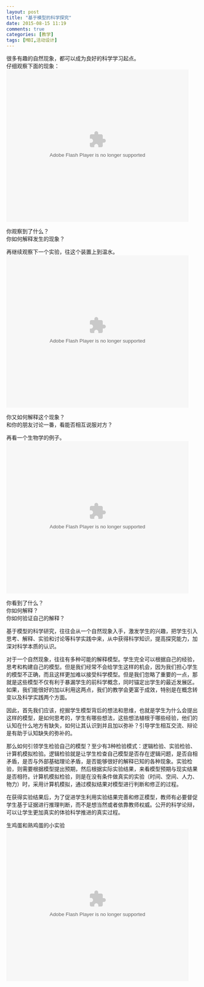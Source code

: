 ```yaml
---
layout: post
title: "基于模型的科学探究"
date: 2015-08-15 11:19
comments: true
categories: [教学]
tags: [MBI,活动设计]
---
```

很多有趣的自然现象，都可以成为良好的科学学习起点。  
仔细观察下面的现象：  
<embed src="http://www.tudou.com/v/BY6ecHAcKDc/&bid=05&rpid=89990267&resourceId=89990267_05_05_99/v.swf" type="application/x-shockwave-flash" allowscriptaccess="always" allowfullscreen="true" wmode="opaque" width="480" height="400"></embed>

你观察到了什么？  
你如何解释发生的现象？  

再继续观察下一个实验，往这个装置上到温水。  
<embed src="http://www.tudou.com/v/cJzFVVv2vVE/&bid=05&rpid=89990267&resourceId=89990267_05_05_99/v.swf" type="application/x-shockwave-flash" allowscriptaccess="always" allowfullscreen="true" wmode="opaque" width="480" height="400"></embed>

你又如何解释这个现象？  
和你的朋友讨论一番，看能否相互说服对方？  

再看一个生物学的例子。  
<embed src="http://www.tudou.com/v/YcgNrmFCbxg/&bid=05&rpid=89990267&resourceId=89990267_05_05_99/v.swf" type="application/x-shockwave-flash" allowscriptaccess="always" allowfullscreen="true" wmode="opaque" width="480" height="400"></embed>

你看到了什么？  
你如何解释？  
你如何验证自己的解释？  

基于模型的科学研究，往往会从一个自然现象入手，激发学生的兴趣，把学生引入思考、解释、实验和讨论等科学实践中来，从中获得科学知识，提高探究能力，加深对科学本质的认识。  


对于一个自然现象，往往有多种可能的解释模型。学生完全可以根据自己的经验，思考和构建自己的模型。但是我们经常不会给学生这样的机会，因为我们担心学生的模型不正确，而且这样更加难以接受科学模型。但是我们忽略了重要的一点，那就是这些模型不仅有利于暴漏学生的前科学概念，同时锚定出学生的最近发展区。如果，我们能很好的加以利用这两点，我们的教学会更富于成效，特别是在概念转变以及科学实践两个方面。  

因此，首先我们应该，挖掘学生模型背后的想法和思维，也就是学生为什么会提出这样的模型，是如何思考的，学生有哪些想法，这些想法植根于哪些经验，他们的认知在什么地方有缺失，如何让其认识到并且加以弥补？引导学生相互交流、辩论是有助于认知缺失的弥补的。  

那么如何引领学生检验自己的模型？至少有3种检验模式：逻辑检验、实验检验、计算机模拟检验。逻辑检验就是让学生检查自己模型是否存在逻辑问题，是否自相矛盾，是否与外部基础理论矛盾，是否能够很好的解释已知的各种现象。实验检验，则需要根据模型提出预期，然后根据实际实验结果，来看模型预期与现实结果是否相符。计算机模拟检验，则是在没有条件做真实的实验（时间、空间、人力、物力）时，采用计算机模拟，通过模拟结果对模型进行判断和修正的过程。  

在获得实验结果后，为了促进学生利用实验结果完善和修正模型，教师有必要督促学生基于证据进行推理判断，而不是想当然或者依靠教师权威。公开的科学论辩，可以让学生更加真实的体验科学推进的真实过程。  

生鸡蛋和熟鸡蛋的小实验  
<embed src="https://imgcache.qq.com/tencentvideo_v1/playerv3/TPout.swf?max_age=86400&v=20161117&vid=d03729wmol2&auto=0" allowFullScreen="true" quality="high" width="480" height="400" align="middle" allowScriptAccess="always" type="application/x-shockwave-flash"></embed>